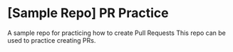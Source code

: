 # [Sample Repo] PR Practice
A sample repo for practicing how to create Pull Requests
This repo can be used to practice creating PRs.